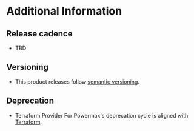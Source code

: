 <!--
Copyright (c) 2022 Dell Inc., or its subsidiaries. All Rights Reserved.

Licensed under the MPL, Version 2.0 (the "License");
you may not use this file except in compliance with the License.
You may obtain a copy of the License at

    https://www.mozilla.org/en-US/MPL/2.0/
-->
# Additional Information

## Release cadence
* TBD

## Versioning
* This product releases follow [semantic versioning](https://semver.org/).

## Deprecation
* Terraform Provider For Powermax's deprecation cycle is aligned with [Terraform](https://developer.hashicorp.com/terraform/plugin/framework/schemas#deprecationmessage).